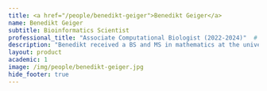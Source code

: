 ```yaml
---
title: <a href="/people/benedikt-geiger">Benedikt Geiger</a>
name: Benedikt Geiger
subtitle: Bioinformatics Scientist
professional_title: "Associate Computational Biologist (2022-2024)"  # Joined professional titles
description: "Benedikt received a BS and MS in mathematics at the university of Bonn where research involved pattern formation mechanisms in bacteria models. Shifting from mathematical research to computational biology, he completed the MBI program at HMS before joining the lab. In the lab, Benedikt developed new algorithms and software for mutational signature analysis."
layout: product
academic: 1
image: /img/people/benedikt-geiger.jpg
hide_footer: true
---
```

